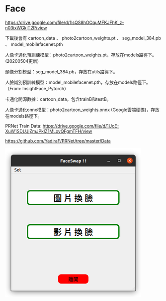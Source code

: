 # Face
https://drive.google.com/file/d/1lsQS8hOCquMFKJFhK_z-n03ixWGkjT2P/view

下載後會有 cartoon_data 、 photo2cartoon_weights.pt 、 seg_model_384.pb 、 model_mobilefacenet.pth 

人像卡通化預訓練模型：photo2cartoon_weights.pt，存放在models路徑下。(20200504更新)

頭像分割模型：seg_model_384.pb，存放在utils路徑下。

人臉識別預訓練模型：model_mobilefacenet.pth，存放在models路徑下。（From: InsightFace_Pytorch）

卡通化開源數據：cartoon_data，包含trainB和testB。

人像卡通化onnx模型：photo2cartoon_weights.onnx (Google雲端硬碟)，存放在models路徑下。

PRNet Train Data:
https://drive.google.com/file/d/1UoE-XuW1SDLUjZmJPkIZ1MLxvQFgmTFH/view

https://github.com/YadiraF/PRNet/tree/master/Data

![](./Doc/main.png)